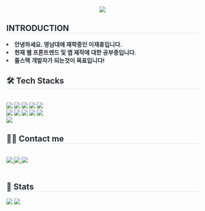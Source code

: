 <div align= "center">
    <img src="https://capsule-render.vercel.app/api?type=waving&color=gradient&height=180&text=Welcome!!&animation=twinkling&fontColor=ffffff&fontSize=70" />
    </div>
    <div style="text-align: left;"> 
    <h2 style="border-bottom: 1px solid #d8dee4; color: #282d33;"> INTRODUCTION </h2>  
    <div style="font-weight: 700; font-size: 15px; text-align: left; color: #282d33;"> <li>안녕하세요. 영남대에 재학중인 이재훈입니다.</li><li>현재 웹 프론트엔드 및 앱 제작에 대한 공부중입니다.</li><li>풀스택 개발자가 되는것이 목표입니다! </div> 
    </div>
    <div style="text-align: left;">
    <h2 style="border-bottom: 1px solid #d8dee4; color: #282d33;"> 🛠️ Tech Stacks </h2> <br> 
    <div style="margin: ; text-align: left;" "text-align: left;"> <img src="https://img.shields.io/badge/C-A8B9CC?style=for-the-badge&logo=C&logoColor=white">
          <img src="https://img.shields.io/badge/Java-007396?style=for-the-badge&logo=Java&logoColor=white">
          <img src="https://img.shields.io/badge/Javascript-F7DF1E?style=for-the-badge&logo=Javascript&logoColor=white">
          <img src="https://img.shields.io/badge/HTML5-E34F26?style=for-the-badge&logo=HTML5&logoColor=white">
          <img src="https://img.shields.io/badge/CSS3-1572B6?style=for-the-badge&logo=CSS3&logoColor=white">
          <br/><img src="https://img.shields.io/badge/React-61DAFB?style=for-the-badge&logo=React&logoColor=white">
          <img src="https://img.shields.io/badge/StyledComponents-DB7093?style=for-the-badge&logo=StyledComponents&logoColor=white">
          <img src="https://img.shields.io/badge/Tailwind CSS-06B6D4?style=for-the-badge&logo=Tailwind CSS&logoColor=white">
          <img src="https://img.shields.io/badge/Next.js-000000?style=for-the-badge&logo=Next.js&logoColor=white">
          <img src="https://img.shields.io/badge/Node.js-339933?style=for-the-badge&logo=Node.js&logoColor=white">
          <br/><img src="https://img.shields.io/badge/Flutter-02569B?style=for-the-badge&logo=Flutter&logoColor=white">
          </div>
    </div>
    <div style="text-align: left;">
    <h2 style="border-bottom: 1px solid #d8dee4; color: #282d33;"> 🧑‍💻 Contact me </h2> <br> 
    <div style="text-align: left;"> <a href=https://velog.io/@ruriim/posts> <img src="https://img.shields.io/badge/Velog-20C997?style=for-the-badge&logo=Velog&logoColor=white&link=https://velog.io/@ruriim/posts"> </a>
         <a href=https://www.notion.so/42353a08eda64aa1afc6f942dc235a43> <img src="https://img.shields.io/badge/Notion-000000?style=for-the-badge&logo=Notion&logoColor=white&link=https://www.notion.so/42353a08eda64aa1afc6f942dc235a43"> </a>
         <a href=mailto:sub08041@gmail.com> <img src="https://img.shields.io/badge/Gmail-EA4335?style=for-the-badge&logo=Gmail&logoColor=white&link=mailto:sub08041@gmail.com"> </a>
          </div>  <br> 
    <div style="text-align: left;">  </div> 
    </div>
    <div style="text-align: left;"> 
    <h2 style="border-bottom: 1px solid #d8dee4; color: #282d33;"> 🏅 Stats </h2> 
        <div style="text-align: left;"> 
            <img src="https://github-readme-stats.vercel.app/api?username=jaehun220&custom_title=jaehun220's Github Stat&bg_color=180,000000,&title_color=000000&text_color=000000"/>
            <img src="https://github-readme-stats.vercel.app/api/top-langs/?username=jaehun220&layout=compact&bg_color=180,000000,&title_color=000000&text_color=000000"/>
        </div> 
    </div>
    
